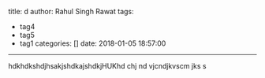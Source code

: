 title: d
author: Rahul Singh Rawat
tags:
  - tag4
  - tag5
  - tag1
categories: []
date: 2018-01-05 18:57:00
---
hdkhdkshdjhsakjshdkajshdkjHUKhd chj nd vjcndjkvscm jks s<!-- more -->